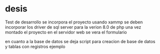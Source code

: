# desis
Test de desarrollo
se incorpora el proyecto usando xammp
se deben incorporar los driver de sql server para la verion 8.0 de php
una vez montado el proyecto en el servidor web se vera el formulario

en cuanto a la base de datos se deja script para creacion de base de datos y tablas con registros ejemplo

